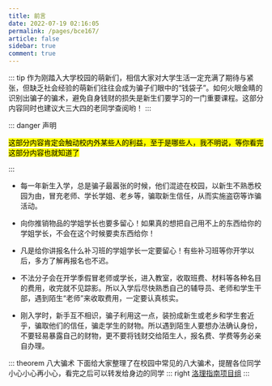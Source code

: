 ```yaml
---
title: 前言
date: 2022-07-19 02:16:05
permalink: /pages/bce167/
article: false
sidebar: true
comment: true
---
```


::: tip
作为刚踏入大学校园的萌新们，相信大家对大学生活一定充满了期待与紧张，但缺乏社会经验的萌新们往往会成为骗子们眼中的“钱袋子”。如何火眼金睛的识别出骗子的骗术，避免自身钱财的损失是新生们要学习的一门重要课程。这部分内容同时也建议大三大四的老同学查阅哟！
:::

::: danger 声明

<mark>这部分内容肯定会触动校内外某些人的利益，至于是哪些人，我不明说，等你看完这部分内容也就知道了</mark>

:::


<Bilibili bvid="BV19K4y137EG"/>

- 每一年新生入学，总是骗子最嚣张的时候，他们混迹在校园，以新生不熟悉校园为由，冒充老师、学长学姐、老乡等，骗取新生信任，从而实施盗窃等诈骗活动。

- 向你推销物品的学姐学长也要多留心！如果真的想把自己用不上的东西给你的学姐学长，不会在这个时候要卖东西给你！

- 凡是给你讲报名什么补习班的学姐学长一定要留心！有些补习班等你开学以后，多方了解再报名也不迟。

- 不法分子会在开学季假冒老师或学长，进入教室，收取班费、材料等各种名目的费用，收完就不见踪影。所以入学后尽快熟悉自己的辅导员、老师和学生干部，遇到陌生“老师”来收取费用，一定要认真核实。

- 刚入学时，新手互不相识，骗子利用这一点，装扮成新生或老乡和学生套近乎，骗取他们的信任，骗走学生的财物。所以遇到陌生人要想办法确认身份，不要轻易暴露自己的财物，更不要将钱财交给陌生人，报名费、学费等务必亲自办理。


::: theorem 八大骗术
下面给大家整理了在校园中常见的八大骗术，提醒各位同学小心小心再小心，看完之后可以转发给身边的同学
::: right
[洛理指南项目组](https://www.iluoli.ren)
:::